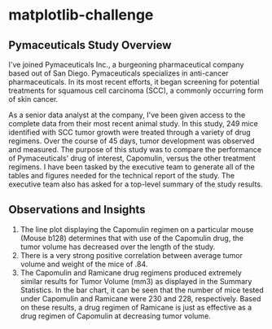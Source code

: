 # matplotlib-challenge

## Pymaceuticals Study Overview

I've joined Pymaceuticals Inc., a burgeoning pharmaceutical company based out of San Diego. Pymaceuticals specializes in anti-cancer pharmaceuticals. In its most recent efforts, it began screening for potential treatments for squamous cell carcinoma (SCC), a commonly occurring form of skin cancer.

As a senior data analyst at the company, I've been given access to the complete data from their most recent animal study. In this study, 249 mice identified with SCC tumor growth were treated through a variety of drug regimens. Over the course of 45 days, tumor development was observed and measured. The purpose of this study was to compare the performance of Pymaceuticals' drug of interest, Capomulin, versus the other treatment regimens. I have been tasked by the executive team to generate all of the tables and figures needed for the technical report of the study. The executive team also has asked for a top-level summary of the study results.


## Observations and Insights

1. The line plot displaying the Capomulin regimen on a particular mouse (Mouse b128) determines that with use of the Capomulin drug, the tumor volume has decreased over the length of the study.
2. There is a very strong positive correlation between average tumor volume and weight of the mice of .84.
3. The Capomulin and Ramicane drug regimens produced extremely similar results for Tumor Volume (mm3) as displayed in the Summary Statistics. In the bar chart, it can be seen that the number of mice tested under Capomulin and Ramicane were 230 and 228, respectively. Based on these results, a drug regimen of Ramicane is just as effective as a drug regimen of Capomulin at decreasing tumor volume.
